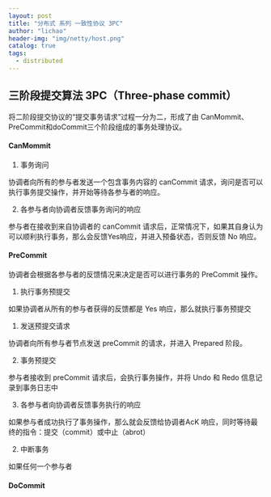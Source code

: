 ```yaml
---
layout: post
title: "分布式 系列 一致性协议 3PC"
author: "lichao"
header-img: "img/netty/host.png"
catalog: true
tags:
  - distributed
---
```




## 三阶段提交算法 3PC（Three-phase commit）

将二阶段提交协议的“提交事务请求”过程一分为二，形成了由 CanMommit、PreCommit和doCommit三个阶段组成的事务处理协议。

#### CanMommit

1. 事务询问

协调者向所有的参与者发送一个包含事务内容的 canCommit 请求，询问是否可以执行事务提交操作，并开始等待各参与者的响应。

2. 各参与者向协调者反馈事务询问的响应

参与者在接收到来自协调者的 canCommit 请求后，正常情况下，如果其自身认为可以顺利执行事务，那么会反馈Yes响应，并进入预备状态，否则反馈 No 响应。

#### PreCommit
协调者会根据各参与者的反馈情况来决定是否可以进行事务的 PreCommit 操作。

1. 执行事务预提交

  如果协调者从所有的参与者获得的反馈都是 Yes 响应，那么就执行事务预提交

  1. 发送预提交请求

  协调者向所有参与者节点发送 preCommit 的请求，并进入 Prepared 阶段。

  2. 事务预提交

  参与者接收到 preCommit 请求后，会执行事务操作，并将 Undo 和 Redo 信息记录到事务日志中

  3. 各参与者向协调者反馈事务执行的响应

  如果参与者成功执行了事务操作，那么就会反馈给协调者AcK 响应，同时等待最终的指令：提交（commit）或中止（abrot）

2. 中断事务

如果任何一个参与者


#### DoCommit

